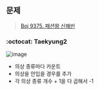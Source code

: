 ## 문제
> [Boj 9375. 패션왕 신해빈](https://www.acmicpc.net/problem/9375)

### :octocat: Taekyung2
![image](https://user-images.githubusercontent.com/37056992/96372373-737e5c80-11a1-11eb-9e86-fcd189c32cc5.png)

- 의상 종류마다 카운트
- 의상을 안입을 경우를 추가
- 각 의상 종류 개수 + 1을 다 곱해서 -1
